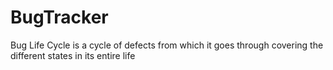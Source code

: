 # BugTracker
Bug Life Cycle is a cycle of defects from which it goes through covering the different states in its entire life
